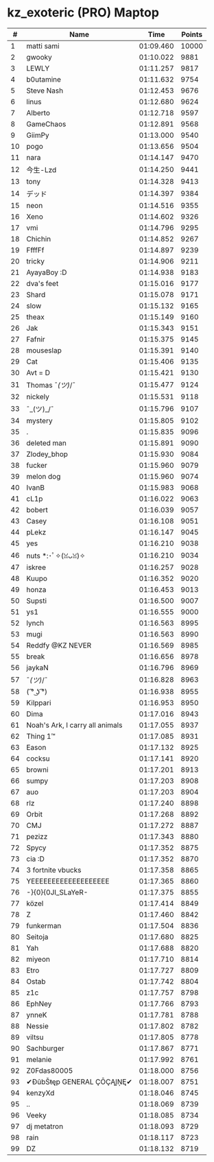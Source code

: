 # kz_exoteric (PRO) Maptop

|  # | Name | Time | Points |
|-------------- | -------------- | -------------- | -------------- | 
| 1 | matti sami | 01:09.460 | 10000 | 
| 2 | gwooky | 01:10.022 | 9881 | 
| 3 | LEWLY | 01:11.257 | 9817 | 
| 4 | b0utamine | 01:11.632 | 9754 | 
| 5 | Steve Nash | 01:12.453 | 9676 | 
| 6 | linus | 01:12.680 | 9624 | 
| 7 | Alberto | 01:12.718 | 9597 | 
| 8 | GameChaos | 01:12.891 | 9568 | 
| 9 | GiimPy | 01:13.000 | 9540 | 
| 10 | pogo | 01:13.656 | 9504 | 
| 11 | nara | 01:14.147 | 9470 | 
| 12 | 今生-Lzd | 01:14.250 | 9441 | 
| 13 | tony | 01:14.328 | 9413 | 
| 14 | デッド | 01:14.397 | 9384 | 
| 15 | neon | 01:14.516 | 9355 | 
| 16 | Xeno | 01:14.602 | 9326 | 
| 17 | vmi | 01:14.796 | 9295 | 
| 18 | Chichin | 01:14.852 | 9267 | 
| 19 | FfffFf | 01:14.897 | 9239 | 
| 20 | tricky | 01:14.906 | 9211 | 
| 21 | AyayaBoy :D | 01:14.938 | 9183 | 
| 22 | dva's feet | 01:15.016 | 9177 | 
| 23 | Shard | 01:15.078 | 9171 | 
| 24 | slow | 01:15.132 | 9165 | 
| 25 | theax | 01:15.149 | 9160 | 
| 26 | Jak | 01:15.343 | 9151 | 
| 27 | Fafnir | 01:15.375 | 9145 | 
| 28 | mouseslap | 01:15.391 | 9140 | 
| 29 | Cat | 01:15.406 | 9135 | 
| 30 | Avt = D | 01:15.421 | 9130 | 
| 31 | Thomas ¯_(ツ)_/¯ | 01:15.477 | 9124 | 
| 32 | nickely | 01:15.531 | 9118 | 
| 33 | ¯\_(ツ)_/¯ | 01:15.796 | 9107 | 
| 34 | mystery | 01:15.805 | 9102 | 
| 35 | . | 01:15.835 | 9096 | 
| 36 | deleted man | 01:15.891 | 9090 | 
| 37 | Zlodey_bhop | 01:15.930 | 9084 | 
| 38 | fucker | 01:15.960 | 9079 | 
| 39 | melon dog | 01:15.960 | 9074 | 
| 40 | IvanB | 01:15.983 | 9068 | 
| 41 | cL1p | 01:16.022 | 9063 | 
| 42 | bobert | 01:16.039 | 9057 | 
| 43 | Casey | 01:16.108 | 9051 | 
| 44 | pLekz | 01:16.147 | 9045 | 
| 45 | yes | 01:16.210 | 9038 | 
| 46 | nuts *:･ﾟ✧(ꈍᴗꈍ)✧ | 01:16.210 | 9034 | 
| 47 | iskree | 01:16.257 | 9028 | 
| 48 | Kuupo | 01:16.352 | 9020 | 
| 49 | honza | 01:16.453 | 9013 | 
| 50 | Supsti | 01:16.500 | 9007 | 
| 51 | ys1 | 01:16.555 | 9000 | 
| 52 | lynch | 01:16.563 | 8995 | 
| 53 | mugi | 01:16.563 | 8990 | 
| 54 | Reddfy @KZ NEVER | 01:16.569 | 8985 | 
| 55 | break | 01:16.656 | 8978 | 
| 56 | jaykaN | 01:16.796 | 8969 | 
| 57 | ¯_(ツ)_/¯ | 01:16.828 | 8963 | 
| 58 | ( ͡° ͜ʖ ͡°) | 01:16.938 | 8955 | 
| 59 | Kilppari | 01:16.953 | 8950 | 
| 60 | Dima | 01:17.016 | 8943 | 
| 61 | Noah's Ark, I carry all animals | 01:17.055 | 8937 | 
| 62 | Thing 1™ | 01:17.085 | 8931 | 
| 63 | Eason | 01:17.132 | 8925 | 
| 64 | cocksu | 01:17.141 | 8920 | 
| 65 | browni | 01:17.201 | 8913 | 
| 66 | sumpy | 01:17.203 | 8908 | 
| 67 | auo | 01:17.203 | 8904 | 
| 68 | rlz | 01:17.240 | 8898 | 
| 69 | Orbit | 01:17.268 | 8892 | 
| 70 | CMJ | 01:17.272 | 8887 | 
| 71 | pezizz | 01:17.343 | 8880 | 
| 72 | Spycy | 01:17.352 | 8875 | 
| 73 | cia :D | 01:17.352 | 8870 | 
| 74 | 3 fortnite vbucks | 01:17.358 | 8865 | 
| 75 | YEEEEEEEEEEEEEEEEEEE | 01:17.365 | 8860 | 
| 76 | -}{0}{0JI_SLaYeR- | 01:17.375 | 8855 | 
| 77 | közel | 01:17.414 | 8849 | 
| 78 | Z | 01:17.460 | 8842 | 
| 79 | funkerman | 01:17.504 | 8836 | 
| 80 | Seitoja | 01:17.680 | 8825 | 
| 81 | Yah | 01:17.688 | 8820 | 
| 82 | miyeon | 01:17.710 | 8814 | 
| 83 | Etro | 01:17.727 | 8809 | 
| 84 | Ostab | 01:17.742 | 8804 | 
| 85 | z1c | 01:17.757 | 8798 | 
| 86 | EphNey | 01:17.766 | 8793 | 
| 87 | ynneK | 01:17.781 | 8788 | 
| 88 | Nessie | 01:17.802 | 8782 | 
| 89 | viltsu | 01:17.805 | 8778 | 
| 90 | Sachburger | 01:17.867 | 8771 | 
| 91 | melanie | 01:17.992 | 8761 | 
| 92 | Z0Fdas80005 | 01:18.000 | 8756 | 
| 93 | ✔ĐûbŠŧęp GENERAL ÇŌÇĄĮŅĘ✔ | 01:18.007 | 8751 | 
| 94 | kenzyXd | 01:18.046 | 8745 | 
| 95 | .. | 01:18.069 | 8739 | 
| 96 | Veeky | 01:18.085 | 8734 | 
| 97 | dj metatron | 01:18.093 | 8729 | 
| 98 | rain | 01:18.117 | 8723 | 
| 99 | DZ | 01:18.132 | 8719 | 

